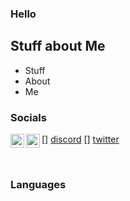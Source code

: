 ### Hello

## Stuff about Me
- Stuff
- About
- Me

### Socials

[<img align="left" alt="Jessica#7280" width="22px" src="https://cdn.jsdelivr.net/npm/simple-icons@3.13.0/icons/discord.svg" />] [discord]
[<img align="left" alt="ToasterJessica" width="22px" src="https://cdn.jsdelivr.net/npm/simple-icons@3.13.0/icons/twitter.svg" />] [twitter]

<br />

### Languages

<br />
<br />

[discord]: Jessica#7280
[twitter]: https://twitter.com/JessicaTheToaster